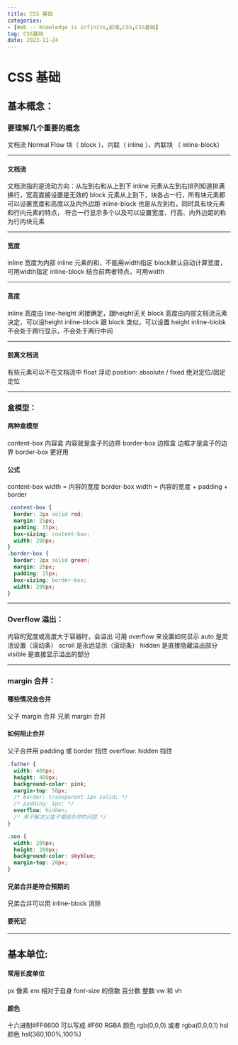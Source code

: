 ```yaml
---
title: CSS 基础
categories: 
- [Web -- Knowledge is infinite,前端,CSS,CSS基础]
tag: CSS基础
date: 2023-11-24
---
```

# CSS 基础
## 基本概念：
### 要理解几个重要的概念
文档流 Normal Flow
块（ block ）、内联（ inline ）、内联块 （ inline-block）

---

#### 文档流
文档流指的是流动方向：从左到右和从上到下
inline 元素从左到右排列知道排满换行，宽高直接设置是无效的
block 元素从上到下，块各占一行，所有块元素都可以设置宽度和高度以及内外边距
inline-block 也是从左到右，同时具有块元素和行内元素的特点，
符合一行显示多个以及可以设置宽度、行高、内外边距的称为行内块元素

---

#### 宽度
inline 宽度为内部 inline 元素的和，不能用width指定
block默认自动计算宽度，可用width指定
inline-block 结合前两者特点，可用width

---

#### 高度
inline 高度由 line-height 间接确定，跟height无关
block 高度由内部文档流元素决定，可以设height
inline-block 跟 block 类似，可以设置 height
inline-blobk不会处于跨行显示，不会处于两行中间

---

#### 脱离文档流
有些元素可以不在文档流中
float 浮动
position: absolute / fixed 绝对定位/固定定位

---

### 盒模型：
#### 两种盒模型
content-box 内容盒  内容就是盒子的边界
border-box 边框盒 边框才是盒子的边界
border-box 更好用
#### 公式
content-box width = 内容的宽度
border-box width = 内容的宽度 + padding + border
```css
.content-box {
  border: 2px solid red;
  margin: 25px;
  padding: 15px;
  box-sizing: content-box;
  width: 200px;
}
.border-box {
  border: 2px solid green;
  margin: 25px;
  padding: 15px;
  box-sizing: border-box;
  width: 200px;
}
```

---

### Overflow 溢出：
内容的宽度或高度大于容器时，会溢出
可用 overflow 来设置如何显示
auto 是灵活设置（滚动条）
scroll 是永远显示（滚动条）
hidden 是直接隐藏溢出部分
visible 是直接显示溢出的部分

---

### margin 合并：
#### 哪些情况会合并
父子 margin 合并
兄弟 margin 合并
#### 如何阻止合并
父子合并用
 padding 或 border 挡住
 overflow: hidden  挡住
```css
.father {
  width: 400px;
  height: 400px;
  background-color: pink;
  margin-top: 50px;
  /* border: transparent 1px solid; */
  /* padding: 1px; */
  overflow: hidden;
  /* 用于解决父盒子塌陷合并的问题 */
}

.son {
  width: 200px;
  height: 200px;
  background-color: skyblue;
  margin-top: 20px;
}
```
#### 兄弟合并是符合预期的
兄弟合并可以用 inline-block 消除
#### 要死记

---

## 基本单位:
#### 常用长度单位
px 像素
em 相对于自身 font-size 的倍数
百分数
整数
vw 和 vh
#### 颜色
十六进制#FF6600 可以写成 #F60
RGBA 颜色 rgb(0,0,0) 或者 rgba(0,0,0,1)
hsl 颜色 hsl(360,100%,100%)
